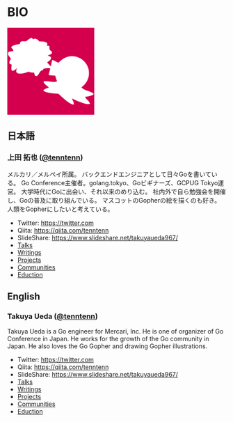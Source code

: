 # BIO

<img src="./logo.png" width="200px">

## 日本語

### 上田 拓也 ([@tenntenn](https://twitter.com))

メルカリ／メルペイ所属。
バックエンドエンジニアとして日々Goを書いている。
Go Conference主催者。golang.tokyo、Goビギナーズ、GCPUG Tokyo運営。
大学時代にGoに出会い、それ以来のめり込む。
社内外で自ら勉強会を開催し、Goの普及に取り組んでいる。
マスコットのGopherの絵を描くのも好き。人類をGopherにしたいと考えている。

* Twitter: https://twitter.com
* Qiita: https://qiita.com/tenntenn
* SlideShare: https://www.slideshare.net/takuyaueda967/
* [Talks](talks.md)
* [Writings](writing.md)
* [Projects](project.md)
* [Communities](community.md)
* [Eduction](eduction.md)

## English

### Takuya Ueda ([@tenntenn](https://twitter.com))

Takuya Ueda is a Go engineer for Mercari, Inc.
He is one of organizer of Go Conference in Japan.
He works for the growth of the Go community in Japan.
He also loves the Go Gopher and drawing Gopher illustrations.

* Twitter: https://twitter.com
* Qiita: https://qiita.com/tenntenn
* SlideShare: https://www.slideshare.net/takuyaueda967/
* [Talks](talks.md)
* [Writings](writing.md)
* [Projects](project.md)
* [Communities](community.md)
* [Eduction](eduction.md)
